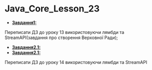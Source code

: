 # Java_Core_Lesson_23

 * [<b>Завдання1:</b>](https://github.com/ValeriiJavalesson/Java_Core_Lesson_23/tree/master/src/Task_1)
 
 Переписати ДЗ до уроку 13 використовуючи лямбди та StreamAPI(завдання про створення Верховної Ради);


 * [<b>Завдання2.1:</b>](https://github.com/ValeriiJavalesson/Java_Core_Lesson_23/tree/master/src/Task_2_1)
 * [<b>Завдання2.1:</b>](https://github.com/ValeriiJavalesson/Java_Core_Lesson_23/tree/master/src/Task_2_2)

Переписати ДЗ до уроку 14 використовуючи лямбди та StreamAPI 
